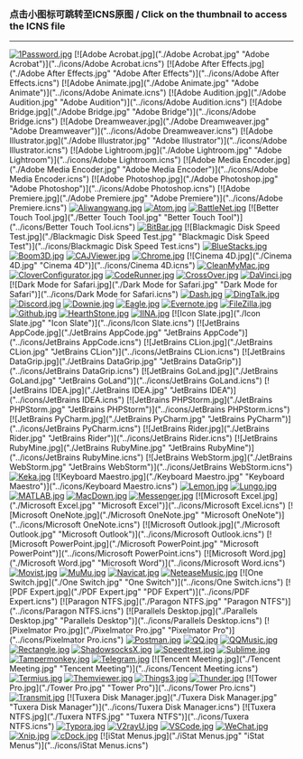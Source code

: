 ### 点击小图标可跳转至ICNS原图  /  Click on the thumbnail to access the ICNS file  
****  

[![1Password.jpg]("./1Password.jpg" "1Password")]("../icons/1Password.icns")
[![Adobe Acrobat.jpg]("./Adobe Acrobat.jpg" "Adobe Acrobat")]("../icons/Adobe Acrobat.icns")
[![Adobe After Effects.jpg]("./Adobe After Effects.jpg" "Adobe After Effects")]("../icons/Adobe After Effects.icns")
[![Adobe Animate.jpg]("./Adobe Animate.jpg" "Adobe Animate")]("../icons/Adobe Animate.icns")
[![Adobe Audition.jpg]("./Adobe Audition.jpg" "Adobe Audition")]("../icons/Adobe Audition.icns")
[![Adobe Bridge.jpg]("./Adobe Bridge.jpg" "Adobe Bridge")]("../icons/Adobe Bridge.icns")
[![Adobe Dreamweaver.jpg]("./Adobe Dreamweaver.jpg" "Adobe Dreamweaver")]("../icons/Adobe Dreamweaver.icns")
[![Adobe Illustrator.jpg]("./Adobe Illustrator.jpg" "Adobe Illustrator")]("../icons/Adobe Illustrator.icns")
[![Adobe Lightroom.jpg]("./Adobe Lightroom.jpg" "Adobe Lightroom")]("../icons/Adobe Lightroom.icns")
[![Adobe Media Encoder.jpg]("./Adobe Media Encoder.jpg" "Adobe Media Encoder")]("../icons/Adobe Media Encoder.icns")
[![Adobe Photoshop.jpg]("./Adobe Photoshop.jpg" "Adobe Photoshop")]("../icons/Adobe Photoshop.icns")
[![Adobe Premiere.jpg]("./Adobe Premiere.jpg" "Adobe Premiere")]("../icons/Adobe Premiere.icns")
[![Aliwangwang.jpg]("./Aliwangwang.jpg" "Aliwangwang")]("../icons/Aliwangwang.icns")
[![Atom.jpg]("./Atom.jpg" "Atom")]("../icons/Atom.icns")
[![BattleNet.jpg]("./BattleNet.jpg" "BattleNet")]("../icons/BattleNet.icns")
[![Better Touch Tool.jpg]("./Better Touch Tool.jpg" "Better Touch Tool")]("../icons/Better Touch Tool.icns")
[![BitBar.jpg]("./BitBar.jpg" "BitBar")]("../icons/BitBar.icns")
[![Blackmagic Disk Speed Test.jpg]("./Blackmagic Disk Speed Test.jpg" "Blackmagic Disk Speed Test")]("../icons/Blackmagic Disk Speed Test.icns")
[![BlueStacks.jpg]("./BlueStacks.jpg" "BlueStacks")]("../icons/BlueStacks.icns")
[![Boom3D.jpg]("./Boom3D.jpg" "Boom3D")]("../icons/Boom3D.icns")
[![CAJViewer.jpg]("./CAJViewer.jpg" "CAJViewer")]("../icons/CAJViewer.icns")
[![Chrome.jpg]("./Chrome.jpg" "Chrome")]("../icons/Chrome.icns")
[![Cinema 4D.jpg]("./Cinema 4D.jpg" "Cinema 4D")]("../icons/Cinema 4D.icns")
[![CleanMyMac.jpg]("./CleanMyMac.jpg" "CleanMyMac")]("../icons/CleanMyMac.icns")
[![CloverConfigurator.jpg]("./CloverConfigurator.jpg" "CloverConfigurator")]("../icons/CloverConfigurator.icns")
[![CodeRunner.jpg]("./CodeRunner.jpg" "CodeRunner")]("../icons/CodeRunner.icns")
[![CrossOver.jpg]("./CrossOver.jpg" "CrossOver")]("../icons/CrossOver.icns")
[![DaVinci.jpg]("./DaVinci.jpg" "DaVinci")]("../icons/DaVinci.icns")
[![Dark Mode for Safari.jpg]("./Dark Mode for Safari.jpg" "Dark Mode for Safari")]("../icons/Dark Mode for Safari.icns")
[![Dash.jpg]("./Dash.jpg" "Dash")]("../icons/Dash.icns")
[![DingTalk.jpg]("./DingTalk.jpg" "DingTalk")]("../icons/DingTalk.icns")
[![Discord.jpg]("./Discord.jpg" "Discord")]("../icons/Discord.icns")
[![Downie.jpg]("./Downie.jpg" "Downie")]("../icons/Downie.icns")
[![Eagle.jpg]("./Eagle.jpg" "Eagle")]("../icons/Eagle.icns")
[![Evernote.jpg]("./Evernote.jpg" "Evernote")]("../icons/Evernote.icns")
[![FileZilla.jpg]("./FileZilla.jpg" "FileZilla")]("../icons/FileZilla.icns")
[![Github.jpg]("./Github.jpg" "Github")]("../icons/Github.icns")
[![HearthStone.jpg]("./HearthStone.jpg" "HearthStone")]("../icons/HearthStone.icns")
[![IINA.jpg]("./IINA.jpg" "IINA")]("../icons/IINA.icns")
[![Icon Slate.jpg]("./Icon Slate.jpg" "Icon Slate")]("../icons/Icon Slate.icns")
[![JetBrains AppCode.jpg]("./JetBrains AppCode.jpg" "JetBrains AppCode")]("../icons/JetBrains AppCode.icns")
[![JetBrains CLion.jpg]("./JetBrains CLion.jpg" "JetBrains CLion")]("../icons/JetBrains CLion.icns")
[![JetBrains DataGrip.jpg]("./JetBrains DataGrip.jpg" "JetBrains DataGrip")]("../icons/JetBrains DataGrip.icns")
[![JetBrains GoLand.jpg]("./JetBrains GoLand.jpg" "JetBrains GoLand")]("../icons/JetBrains GoLand.icns")
[![JetBrains IDEA.jpg]("./JetBrains IDEA.jpg" "JetBrains IDEA")]("../icons/JetBrains IDEA.icns")
[![JetBrains PHPStorm.jpg]("./JetBrains PHPStorm.jpg" "JetBrains PHPStorm")]("../icons/JetBrains PHPStorm.icns")
[![JetBrains PyCharm.jpg]("./JetBrains PyCharm.jpg" "JetBrains PyCharm")]("../icons/JetBrains PyCharm.icns")
[![JetBrains Rider.jpg]("./JetBrains Rider.jpg" "JetBrains Rider")]("../icons/JetBrains Rider.icns")
[![JetBrains RubyMine.jpg]("./JetBrains RubyMine.jpg" "JetBrains RubyMine")]("../icons/JetBrains RubyMine.icns")
[![JetBrains WebStorm.jpg]("./JetBrains WebStorm.jpg" "JetBrains WebStorm")]("../icons/JetBrains WebStorm.icns")
[![Keka.jpg]("./Keka.jpg" "Keka")]("../icons/Keka.icns")
[![Keyboard Maestro.jpg]("./Keyboard Maestro.jpg" "Keyboard Maestro")]("../icons/Keyboard Maestro.icns")
[![Lemon.jpg]("./Lemon.jpg" "Lemon")]("../icons/Lemon.icns")
[![Lungo.jpg]("./Lungo.jpg" "Lungo")]("../icons/Lungo.icns")
[![MATLAB.jpg]("./MATLAB.jpg" "MATLAB")]("../icons/MATLAB.icns")
[![MacDown.jpg]("./MacDown.jpg" "MacDown")]("../icons/MacDown.icns")
[![Messenger.jpg]("./Messenger.jpg" "Messenger")]("../icons/Messenger.icns")
[![Microsoft Excel.jpg]("./Microsoft Excel.jpg" "Microsoft Excel")]("../icons/Microsoft Excel.icns")
[![Microsoft OneNote.jpg]("./Microsoft OneNote.jpg" "Microsoft OneNote")]("../icons/Microsoft OneNote.icns")
[![Microsoft Outlook.jpg]("./Microsoft Outlook.jpg" "Microsoft Outlook")]("../icons/Microsoft Outlook.icns")
[![Microsoft PowerPoint.jpg]("./Microsoft PowerPoint.jpg" "Microsoft PowerPoint")]("../icons/Microsoft PowerPoint.icns")
[![Microsoft Word.jpg]("./Microsoft Word.jpg" "Microsoft Word")]("../icons/Microsoft Word.icns")
[![Movist.jpg]("./Movist.jpg" "Movist")]("../icons/Movist.icns")
[![MuMu.jpg]("./MuMu.jpg" "MuMu")]("../icons/MuMu.icns")
[![Navicat.jpg]("./Navicat.jpg" "Navicat")]("../icons/Navicat.icns")
[![NeteaseMusic.jpg]("./NeteaseMusic.jpg" "NeteaseMusic")]("../icons/NeteaseMusic.icns")
[![One Switch.jpg]("./One Switch.jpg" "One Switch")]("../icons/One Switch.icns")
[![PDF Expert.jpg]("./PDF Expert.jpg" "PDF Expert")]("../icons/PDF Expert.icns")
[![Paragon NTFS.jpg]("./Paragon NTFS.jpg" "Paragon NTFS")]("../icons/Paragon NTFS.icns")
[![Parallels Desktop.jpg]("./Parallels Desktop.jpg" "Parallels Desktop")]("../icons/Parallels Desktop.icns")
[![Pixelmator Pro.jpg]("./Pixelmator Pro.jpg" "Pixelmator Pro")]("../icons/Pixelmator Pro.icns")
[![Postman.jpg]("./Postman.jpg" "Postman")]("../icons/Postman.icns")
[![QQ.jpg]("./QQ.jpg" "QQ")]("../icons/QQ.icns")
[![QQMusic.jpg]("./QQMusic.jpg" "QQMusic")]("../icons/QQMusic.icns")
[![Rectangle.jpg]("./Rectangle.jpg" "Rectangle")]("../icons/Rectangle.icns")
[![ShadowsocksX.jpg]("./ShadowsocksX.jpg" "ShadowsocksX")]("../icons/ShadowsocksX.icns")
[![Speedtest.jpg]("./Speedtest.jpg" "Speedtest")]("../icons/Speedtest.icns")
[![Sublime.jpg]("./Sublime.jpg" "Sublime")]("../icons/Sublime.icns")
[![Tampermonkey.jpg]("./Tampermonkey.jpg" "Tampermonkey")]("../icons/Tampermonkey.icns")
[![Telegram.jpg]("./Telegram.jpg" "Telegram")]("../icons/Telegram.icns")
[![Tencent Meeting.jpg]("./Tencent Meeting.jpg" "Tencent Meeting")]("../icons/Tencent Meeting.icns")
[![Termius.jpg]("./Termius.jpg" "Termius")]("../icons/Termius.icns")
[![Themviewer.jpg]("./Themviewer.jpg" "Themviewer")]("../icons/Themviewer.icns")
[![Things3.jpg]("./Things3.jpg" "Things3")]("../icons/Things3.icns")
[![Thunder.jpg]("./Thunder.jpg" "Thunder")]("../icons/Thunder.icns")
[![Tower Pro.jpg]("./Tower Pro.jpg" "Tower Pro")]("../icons/Tower Pro.icns")
[![Transmit.jpg]("./Transmit.jpg" "Transmit")]("../icons/Transmit.icns")
[![Tuxera Disk Manager.jpg]("./Tuxera Disk Manager.jpg" "Tuxera Disk Manager")]("../icons/Tuxera Disk Manager.icns")
[![Tuxera NTFS.jpg]("./Tuxera NTFS.jpg" "Tuxera NTFS")]("../icons/Tuxera NTFS.icns")
[![Typora.jpg]("./Typora.jpg" "Typora")]("../icons/Typora.icns")
[![V2rayU.jpg]("./V2rayU.jpg" "V2rayU")]("../icons/V2rayU.icns")
[![VSCode.jpg]("./VSCode.jpg" "VSCode")]("../icons/VSCode.icns")
[![WeChat.jpg]("./WeChat.jpg" "WeChat")]("../icons/WeChat.icns")
[![Xnip.jpg]("./Xnip.jpg" "Xnip")]("../icons/Xnip.icns")
[![cDock.jpg]("./cDock.jpg" "cDock")]("../icons/cDock.icns")
[![iStat Menus.jpg]("./iStat Menus.jpg" "iStat Menus")]("../icons/iStat Menus.icns")
